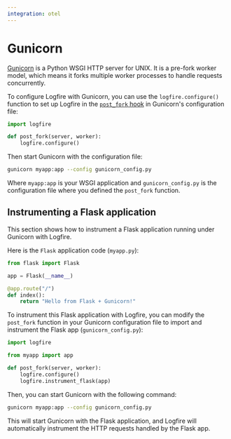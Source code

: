 ```yaml
---
integration: otel
---
```


# Gunicorn

[Gunicorn](https://docs.gunicorn.org/en/latest/index.html) is a Python WSGI HTTP server for UNIX.
It is a pre-fork worker model, which means it forks multiple worker processes to handle requests concurrently.

To configure Logfire with Gunicorn, you can use the `logfire.configure()` function to set up Logfire in the
[`post_fork` hook](https://docs.gunicorn.org/en/latest/settings.html#post-fork) in Gunicorn's configuration file:

```py
import logfire

def post_fork(server, worker):
    logfire.configure()
```

Then start Gunicorn with the configuration file:

```bash
gunicorn myapp:app --config gunicorn_config.py
```

Where `myapp:app` is your WSGI application and `gunicorn_config.py` is the configuration file where you defined the `post_fork` function.

## Instrumenting a Flask application

This section shows how to instrument a Flask application running under Gunicorn with Logfire.

Here is the `Flask` application code (`myapp.py`):

```py title="myapp.py"
from flask import Flask

app = Flask(__name__)

@app.route("/")
def index():
    return "Hello from Flask + Gunicorn!"
```

To instrument this Flask application with Logfire, you can modify the `post_fork` function in your Gunicorn configuration file to import and instrument the Flask app (`gunicorn_config.py`):

```py title="gunicorn_config.py"
import logfire

from myapp import app

def post_fork(server, worker):
    logfire.configure()
    logfire.instrument_flask(app)
```

Then, you can start Gunicorn with the following command:

```bash
gunicorn myapp:app --config gunicorn_config.py
```

This will start Gunicorn with the Flask application, and Logfire will automatically instrument the HTTP requests handled by the Flask app.
